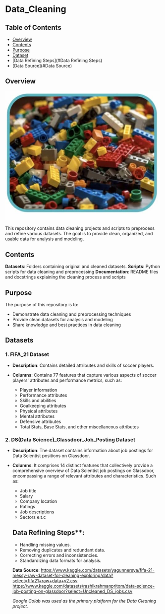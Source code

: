 # Data_Cleaning

## Table of Contents
- [Overview](#Overview)
- [Contents](#Contents)
- [Purpose](#Purpose)
- [Dataset](#Dataset)
- [Data Refining Steps](#Data Refining Steps)
- [Data Source](#Data Source)



## Overview

<img src="https://github.com/Thelma-DataNerd/Data_Cleaning_Repo/blob/main/Data_cleaning.jpg" alt="Data Cleaning" width="500"/>

This repository contains data cleaning projects and scripts to preprocess and refine various datasets.
The goal is to provide clean, organized, and usable data for analysis and modeling.

## Contents

**Datasets**: Folders containing original and cleaned datasets.
**Scripts**: Python scripts for data cleaning and preprocessing
**Documentation**: README files and docstrings explaining the cleaning process and scripts

## Purpose

The purpose of this repository is to:

- Demonstrate data cleaning and preprocessing techniques
- Provide clean datasets for analysis and modeling
- Share knowledge and best practices in data cleaning

## Datasets

### 1. FIFA_21 Dataset

- **Description**: Contains detailed attributes and skills of soccer players.

- **Columns**: Contains 77 features that capture various aspects of soccer players' attributes and performance metrics, such as:
  - Player information 
  - Performance attributes 
  - Skills and abilities 
  - Goalkeeping attributes 
  - Physical attributes
  - Mental attributes 
  - Defensive attributes 
  - Total Stats, Base Stats, and other miscellaneous attributes
 
### 2. DS(Data Science)_Glassdoor_Job_Posting Dataset

- **Description**: The dataset contains information about job postings for Data Scientist positions on Glassdoor.

- **Columns**: It comprises 14 distinct features that collectively provide a comprehensive overview of Data Scientist job postings on Glassdoor,
    encompassing a range of relevant attributes and characteristics. Such as:
  - Job title
  - Salary
  - Company location
  - Ratings
  - Job descriptions
  - Sectors e.t.c
  
  ## Data Refining Steps**:
  - Handling missing values.
  - Removing duplicates and redundant data.
  - Correcting errors and inconsistencies.
  - Standardizing data formats for analysis.
 
  **Data Source**:
   https://www.kaggle.com/datasets/yagunnersya/fifa-21-messy-raw-dataset-for-cleaning-exploring/data?select=fifa21+raw+data+v2.csv
   https://www.kaggle.com/datasets/rashikrahmanpritom/data-science-job-posting-on-glassdoor?select=Uncleaned_DS_jobs.csv

   *Google Colab was used as the primary platform for the Data Cleaning project.*
  
